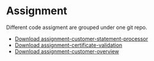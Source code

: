 # Assignment

Different code assigment are grouped under one git repo. 
* [Download assignment-customer-statement-processor](https://github.com/manoharanRajesh/code-assignment/raw/main/assignment-customer-statement-processor.zip)
* [Download assignment-certificate-validation](https://github.com/manoharanRajesh/code-assignment/raw/main/assignment-certificate-validation.zip)
* [Download assignment-customer-overview](https://github.com/manoharanRajesh/code-assignment/raw/main/assignment-customer-overview.zip)
